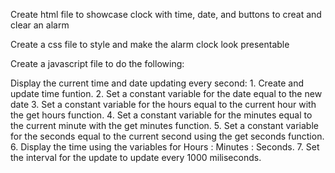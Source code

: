 Create html file to showcase clock with time, date, and buttons to creat and clear an alarm

Create a css file to style and make the alarm clock look presentable

Create a javascript file to do the following:

Display the current time and date updating every second:
    1. Create and update time funtion.
        2. Set a constant variable for the date equal to the new date
        3. Set a constant variable for the hours equal to the current hour with the get hours function.
        4. Set a constant variable for the minutes equal to the current minute with the get minutes function.
        5. Set a constant variable for the seconds equal to the current second using the get seconds function.
        6. Display the time using the variables for Hours : Minutes : Seconds.
    7. Set the interval for the update to update every 1000 miliseconds.

